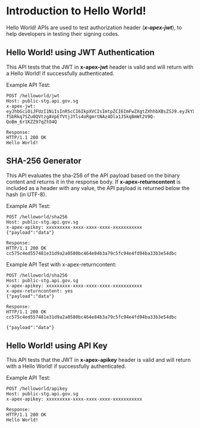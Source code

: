# Introduction to Hello World!

Hello World! APIs are used to test authorization header (***x-apex-jwt***), to help developers in testing their signing codes. 

## Hello World! using JWT Authentication

This API tests that the JWT in **x-apex-jwt** header is valid and will return with a Hello World! if successfully authenticated.

Example API Test:
```
POST /helloworld/jwt
Host: public-stg.api.gov.sg
x-apex-jwt: eyJhbGciOiJFUzI1NiIsInR5cCI6IkpXVCIsImtpZCI6ImFwZXgtZXhhbXBsZSJ9.eyJkYXRhIjoiY2M1NzVjNGVkNTU3NDgxZTMxZDlhMmEwNTgwYmM0NjRlODRiM2E3OWM1ZmM5NGU0ZmQ5NGJhMzNiM2U1NGRiYyIsImlhdCI6MTY2NzAyMDM2MSwiZXhwIjoxNjY3MDIwNTQxLCJhdWQiOiJodHRwczovL3B1YmxpYy1zdGcuYXBpLmdvdi5zZy9hZ2VuY3kvYXBpIiwiaXNzIjoieHh4eHh4eHgteHh4eC14eHh4LXh4eHgteHh4eHh4eHh4eHgseXl5eXl5eXkteXl5eS15eXl5LXl5eXkteXl5eXl5eXl5eXkiLCJzdWIiOiJQT1NUIiwianRpIjoiZWZhNjZlMWQtNjNjMS00MGViLWFkMWMtZmVkMTQ5OGYxMWU3In0.UzQzgMlFWJ-fSbRkq7SZu0QVtzgAVpEfVtjJYls4oRgmrtNAz4Dla1J5kqBmWt2V9Q-QoBm_6r1KZZ97qZtO4Q

Response:
HTTP/1.1 200 OK
Hello World!
```
<!-- TODO: Include Swagger and screenshot -->

## SHA-256 Generator

This API evaluates the sha-256 of the API payload based on the binary content and returns it in the response body.  If **x-apex-returncontent** is included as a header with any value, the API payload is returned below the hash (in UTF-8).

Example API Test:
```
POST /helloworld/sha256
Host: public-stg.api.gov.sg
x-apex-apikey: xxxxxxxxx-xxxx-xxxx-xxxx-xxxxxxxxxxx
{"payload":"data"} 

Response:
HTTP/1.1 200 OK
cc575c4ed557481e31d9a2a0580bc464e84b3a79c5fc94e4fd94ba33b3e54dbc
```

Example API Test with x-apex-returncontent:
```
POST /helloworld/sha256
Host: public-stg.api.gov.sg
x-apex-apikey: xxxxxxxxx-xxxx-xxxx-xxxx-xxxxxxxxxxx
x-apex-returncontent: yes
{"payload":"data"} 

Response:
HTTP/1.1 200 OK
cc575c4ed557481e31d9a2a0580bc464e84b3a79c5fc94e4fd94ba33b3e54dbc

{"payload":"data"} 
```
<!-- TODO: Include Swagger and screenshot -->

## Hello World! using API Key

This API tests that the JWT in **x-apex-apikey** header is valid and will return with a Hello World! if successfully authenticated.

Example API Test:
```
POST /helloworld/apikey
Host: public-stg.api.gov.sg
x-apex-apikey: xxxxxxxxx-xxxx-xxxx-xxxx-xxxxxxxxxxx

Response:
HTTP/1.1 200 OK
Hello World!
```
<!-- TODO: Include Swagger and screenshot -->